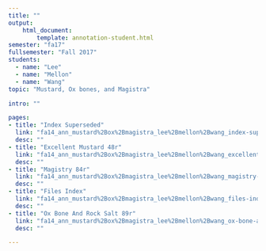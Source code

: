 ```yaml
---
title: ""
output:
    html_document:
        template: annotation-student.html
semester: "fa17"
fullsemester: "Fall 2017"
students:
  - name: "Lee"
  - name: "Mellon"
  - name: "Wang"
topic: "Mustard, Ox bones, and Magistra"

intro: ""

pages:
- title: "Index Superseded"
  link: "fa14_ann_mustard%2Box%2Bmagistra_lee%2Bmellon%2Bwang_index-superseded.html"
  desc: ""
- title: "Excellent Mustard 48r"
  link: "fa14_ann_mustard%2Box%2Bmagistra_lee%2Bmellon%2Bwang_excellent-mustard-48r.html"
  desc: ""
- title: "Magistry 84r"
  link: "fa14_ann_mustard%2Box%2Bmagistra_lee%2Bmellon%2Bwang_magistry-84r.html"
  desc: ""
- title: "Files Index"
  link: "fa14_ann_mustard%2Box%2Bmagistra_lee%2Bmellon%2Bwang_files-index.html"
  desc: ""
- title: "Ox Bone And Rock Salt 89r"
  link: "fa14_ann_mustard%2Box%2Bmagistra_lee%2Bmellon%2Bwang_ox-bone-and-rock-salt-89r.html"
  desc: ""

---
```

